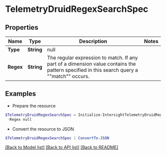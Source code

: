 # TelemetryDruidRegexSearchSpec
## Properties

Name | Type | Description | Notes
------------ | ------------- | ------------- | -------------
**Type** | **String** | null | 
**Regex** | **String** | The regular expression to match.  If any part of a dimension value contains the pattern specified in this search query a &quot;&quot;match&quot;&quot; occurs. | 

## Examples

- Prepare the resource
```powershell
$TelemetryDruidRegexSearchSpec = Initialize-IntersightTelemetryDruidRegexSearchSpec  -Type null `
 -Regex null
```

- Convert the resource to JSON
```powershell
$TelemetryDruidRegexSearchSpec | ConvertTo-JSON
```

[[Back to Model list]](../README.md#documentation-for-models) [[Back to API list]](../README.md#documentation-for-api-endpoints) [[Back to README]](../README.md)

